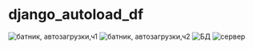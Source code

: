 # django_autoload_df
![батник, автозагрузки,ч1](https://github.com/DanZak91/django_autoload_df/assets/105082668/e79b44f2-6acf-4753-b426-ef70f2cf1c8d)
![батник, автозагрузки,ч2](https://github.com/DanZak91/django_autoload_df/assets/105082668/eeb23f4a-f83e-40ad-8f99-df6e8667bc52)
![БД](https://github.com/DanZak91/django_autoload_df/assets/105082668/32d1259a-14d0-442e-a38a-ed2cf13b42d0)
![сервер](https://github.com/DanZak91/django_autoload_df/assets/105082668/cf67cbe7-29d1-42ec-9a8e-546c79413757)
